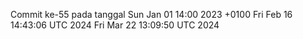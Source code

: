 Commit ke-55 pada tanggal Sun Jan 01 14:00 2023 +0100
Fri Feb 16 14:43:06 UTC 2024
Fri Mar 22 13:09:50 UTC 2024
